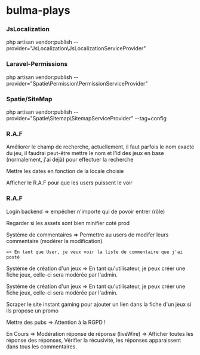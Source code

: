 # bulma-plays

### JsLocalization
php artisan vendor:publish --provider="JsLocalization\JsLocalizationServiceProvider"

### Laravel-Permissions
php artisan vendor:publish --provider="Spatie\Permission\PermissionServiceProvider"

### Spatie/SiteMap
php artisan vendor:publish --provider="Spatie\Sitemap\SitemapServiceProvider" --tag=config

### R.A.F
Améliorer le champ de recherche, actuellement, il faut parfois le nom exacte du jeu, il faudrai peut-être mettre le nom et l'id des jeux en base (normalement, j'ai déjà) pour effectuer la recherche

Mettre les dates en fonction de la locale choisie

Afficher le R.A.F pour que les users puissent le voir

### R.A.F
Login backend
    => empêcher n'importe qui de povoir entrer (rôle)

Regarder si les assets sont bien minifier coté prod

Système de commentaires
    => Permettre au users de modifer leurs commentaire (modérer la modification)

    => En tant que User, je veux voir la liste de commentaire que j'ai posté

Système de création d'un jeux
    => En tant qu'utilisateur, je peux créer une fiche jeux, celle-ci sera modérée par l'admin.

Système de création d'un jeux
    => En tant qu'utilisateur, je peux créer une fiche jeux, celle-ci sera modérée par l'admin.

Scraper le site instant gaming pour ajouter un lien dans la fiche d'un jeux si ils propose un promo

Mettre des pubs
    => Attention à la RGPD !


En Cours
 => Modération réponse de réponse (liveWire)
 => Afficher toutes les réponse des réponses, Vérifier la récusivité, les réponses apparaissent dans tous les commentaires. 

